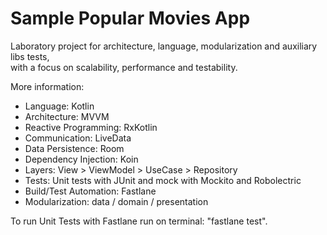 # Sample Popular Movies App

Laboratory project for architecture, language, modularization and auxiliary libs tests,  
with a focus on scalability, performance and testability.

More information:  
- Language: Kotlin  
- Architecture: MVVM  
- Reactive Programming: RxKotlin  
- Communication: LiveData  
- Data Persistence: Room  
- Dependency Injection: Koin  
- Layers: View > ViewModel > UseCase > Repository  
- Tests: Unit tests with JUnit and mock with Mockito and Robolectric  
- Build/Test Automation: Fastlane  
- Modularization: data / domain / presentation

To run Unit Tests with Fastlane run on terminal: "fastlane test".
